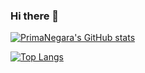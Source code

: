 ### Hi there 👋

<!--
**primanegara/primanegara** is a ✨ _special_ ✨ repository because its `README.md` (this file) appears on your GitHub profile.

Here are some ideas to get you started:

- 🔭 I’m currently working on ...
- 🌱 I’m currently learning ...
- 👯 I’m looking to collaborate on ...
- 🤔 I’m looking for help with ...
- 💬 Ask me about ...
- 📫 How to reach me: ...
- 😄 Pronouns: ...
- ⚡ Fun fact: ...
-->

[![PrimaNegara's GitHub stats](https://github-readme-stats.vercel.app/api?username=primanegara)](https://github.com/primanegara/github-readme-stats)

[![Top Langs](https://github-readme-stats.vercel.app/api/top-langs/?username=primanegara&layout=compact)](https://github.com/primanegara/github-readme-stats)
